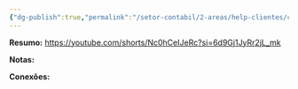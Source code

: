 ```yaml
---
{"dg-publish":true,"permalink":"/setor-contabil/2-areas/help-clientes/com-med-pinheiro-9081/","dgPassFrontmatter":true,"created":"2025-07-11T11:31:26.066-03:00","updated":"2025-07-14T08:41:23.964-03:00"}
---
```




**Resumo:**
https://youtube.com/shorts/Nc0hCeIJeRc?si=6d9Gj1JyRr2jL_mk


**Notas:**




**Conexões:**